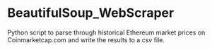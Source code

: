 # BeautifulSoup_WebScraper
Python script to parse through historical Ethereum market prices on Coinmarketcap.com and write the results to a csv file. 
